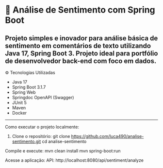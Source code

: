 # 🧠 Análise de Sentimento com Spring Boot

Projeto simples e inovador para análise básica de sentimento em comentários de texto utilizando Java 17, Spring Boot 3.
Projeto ideal para portfólio de desenvolvedor back-end com foco em dados.
---
⚙️ Tecnologias Utilizadas
- Java 17  
- Spring Boot 3.1.7  
- Spring Web  
- Springdoc OpenAPI (Swagger)  
- JUnit 5  
- Maven  
- Docker  
---
 Como executar o projeto localmente:

1. Clone o repositório:
git clone https://github.com/luca490/analise-sentimento.git
cd analise-sentimento

Compile e execute:
mvn clean install
mvn spring-boot:run

Acesse a aplicação:
API: http://localhost:8080/api/sentiment/analyze
